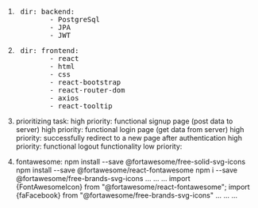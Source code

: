 1.  <pre> dir: backend: 
            - PostgreSql
            - JPA
            - JWT </pre>

2.  <pre> dir: frontend: 
            - react
            - html
            - css
            - react-bootstrap
            - react-router-dom
            - axios 
            - react-tooltip</pre>

3.  prioritizing task:
    high priority: functional signup page (post data to server)
    high priority: functional login page (get data from server)
    high priority: successfully redirect to a new page after authentication
    high priority: functional logout functionality
    low priority:

4.  fontawesome:
    npm install --save @fortawesome/free-solid-svg-icons
    npm install --save @fortawesome/react-fontawesome
    npm i --save @fortawesome/free-brands-svg-icons
    ... ... ...
    import {FontAwesomeIcon} from "@fortawesome/react-fontawesome";
    import {faFacebook} from "@fortawesome/free-brands-svg-icons"
    ... ... ...
    <FontAwesomeIcon icon="fa-solid fa-bell-on" />
